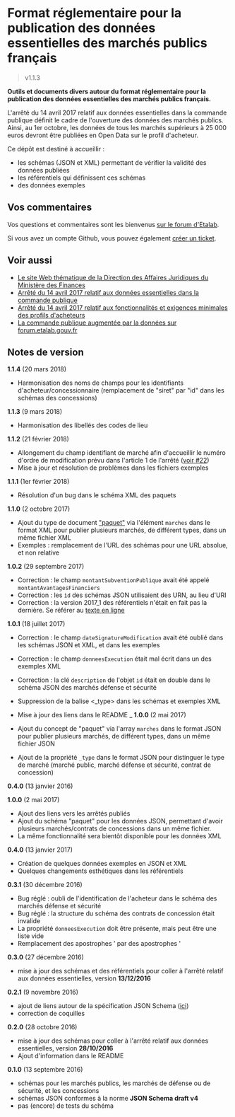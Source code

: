 # Format réglementaire pour la publication des données essentielles des marchés publics français

> v1.1.3

**Outils et documents divers autour du format réglementaire pour la publication des données essentielles des marchés publics français.**

L'arrêté du 14 avril 2017 relatif aux données essentielles dans la commande publique définit le cadre de l'ouverture des données des marchés publics. Ainsi, au 1er octobre, les données de tous les marchés supérieurs à 25 000 euros devront être publiées en Open Data sur le profil d'acheteur.

Ce dépôt est destiné à accueillir :

- les schémas (JSON et XML) permettant de vérifier la validité des données publiées
- les référentiels qui définissent ces schémas
- des données exemples

## Vos commentaires

Vos questions et commentaires sont les bienvenus [sur le forum d'Etalab](https://forum.etalab.gouv.fr/t/schemas-de-validation-des-donnees-essentielles-des-marches-publics/3141).

Si vous avez un compte Github, vous pouvez également [créer un ticket](https://github.com/etalab/format-commande-publique/issues/new).

## Voir aussi

- [Le site Web thématique de la Direction des Affaires Juridiques du Ministère des Finances](https://www.economie.gouv.fr/daj/ouverture-des-donnees-commande-publique)
- [Arrêté du 14 avril 2017 relatif aux données essentielles dans la commande publique](https://www.legifrance.gouv.fr/affichTexte.do?cidTexte=JORFTEXT000034492587&dateTexte=&categorieLien=id)
- [Arrêté du 14 avril 2017 relatif aux fonctionnalités et exigences minimales des profils d'acheteurs](https://www.legifrance.gouv.fr/affichTexte.do;jsessionid=00B73A5DA9B3A710ABD6B312CD109476.tpdila16v_3?cidTexte=JORFTEXT000034492557&dateTexte=&oldAction=rechJO&categorieLien=id&idJO=JORFCONT000034491769)
- [La commande publique augmentée par la données sur forum.etalab.gouv.fr](https://forum.etalab.gouv.fr/t/la-commande-publique-augmentee-par-la-donnee/909)


## Notes de version

**1.1.4** (20 mars 2018)

- Harmonisation des noms de champs pour les identifiants d'acheteur/concessionnaire (remplacement de "siret" par "id" dans les schémas des concessions)


**1.1.3** (9 mars 2018)

- Harmonisation des libellés des codes de lieu

**1.1.2** (21 février 2018)

- Allongement du champ identifiant de marché afin d'accueillir le numéro d'ordre de modification prévu dans l'article 1 de l'arrêté ([voir #22](/etalab/format-commande-publique/issues/22))
- Mise à jour et résolution de problèmes dans les fichiers exemples

**1.1.1** (1er février 2018)

- Résolution d'un bug dans le schéma XML des paquets

**1.1.0** (2 octobre 2017)

- Ajout du type de document ["paquet"](https://github.com/etalab/format-commande-publique/tree/master/exemples/xml) via l'élément `marches` dans le format XML pour publier plusieurs marchés, de différent types, dans un même fichier XML
- Exemples : remplacement de l'URL des schémas pour une URL absolue, et non relative

**1.0.2** (29 septembre 2017)

- Correction : le champ `montantSubventionPublique` avait été appelé `montantAvantagesFinanciers`
- Correction : les `ìd` des schémas JSON utilisaient des URN, au lieu d'URI
- Correction : la version 2017_1 des référentiels n'était en fait pas la dernière. Se référer au [texte en ligne](https://www.legifrance.gouv.fr/affichTexte.do?$)

**1.0.1** (18 juillet 2017)

- Correction : le champ `dateSignatureModification` avait été oublié dans les schémas JSON et XML, et dans les exemples
- Correction : le champ `donneesExecution` était mal écrit dans un des exemples XML
- Correction : la clé `description` de l'objet `id` était en double dans le schéma JSON des marchés défense et sécurité
- Suppression de la balise \<\_type> dans les schémas et exemples XML
- Mise à jour des liens dans le README
_
**1.0.0** (2 mai 2017)

- Ajout du concept de "paquet" via l'array `marches` dans le format JSON pour publier plusieurs marchés, de différent types, dans un même fichier JSON
- Ajout de la propriété `_type` dans le format JSON pour distinguer le type de marché (marché public, marché défense et sécurité, contrat de concession)

**0.4.0** (13 janvier 2016)

**1.0.0** (2 mai 2017)

- Ajout des liens vers les arrêtés publiés
- Ajout du schéma "paquet" pour les données JSON, permettant d'avoir plusieurs marchés/contrats de concessions dans un même fichier.
- La même fonctionnalité sera bientôt disponible pour les données XML

**0.4.0** (13 janvier 2017)

- Création de quelques données exemples en JSON et XML
- Quelques changements esthétiques dans les référentiels

**0.3.1** (30 décembre 2016)

- Bug réglé : oubli de l'identification de l'acheteur dans le schéma des marchés défense et sécurité
- Bug réglé : la structure du schéma des contrats de concession était invalide
- La propriété `donneesExecution` doit être présente, mais peut être une liste vide
- Remplacement des apostrophes ’ par des apostrophes '

**0.3.0** (27 décembre 2016)

- mise à jour des schémas et des référentiels pour coller à l'arrêté relatif aux données essentielles, version **13/12/2016**

**0.2.1** (9 novembre 2016)

- ajout de liens autour de la spécification JSON Schema ([ici](https://github.com/etalab/format-commande-publique/tree/master/json-schema))
- correction de coquilles

**0.2.0** (28 octobre 2016)

- mise à jour des schémas pour coller à l'arrêté relatif aux données essentielles, version **28/10/2016**
- Ajout d'information dans le README

**0.1.0** (13 septembre 2016)

- schémas pour les marchés publics, les marchés de défense ou de sécurité, et les concessions
- schémas JSON conformes à la norme **JSON Schema draft v4**
- pas (encore) de tests du schéma
